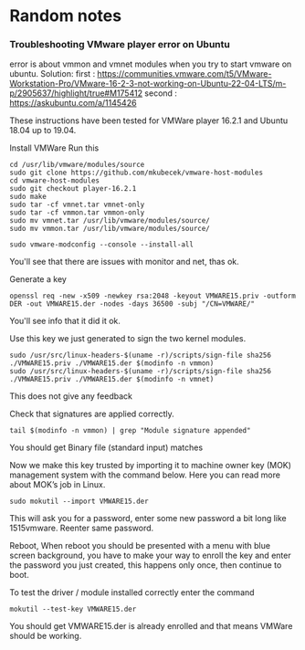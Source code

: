 # Random notes

### Troubleshooting VMware player error on Ubuntu
error is about vmmon and vmnet modules when you try to start vmware on ubuntu.
Solution: 
first : https://communities.vmware.com/t5/VMware-Workstation-Pro/VMware-16-2-3-not-working-on-Ubuntu-22-04-LTS/m-p/2905637/highlight/true#M175412
second : https://askubuntu.com/a/1145426

These instructions have been tested for VMWare player 16.2.1 and Ubuntu 18.04 up to 19.04.

Install VMWare
Run this

```
cd /usr/lib/vmware/modules/source
sudo git clone https://github.com/mkubecek/vmware-host-modules
cd vmware-host-modules
sudo git checkout player-16.2.1
sudo make
sudo tar -cf vmnet.tar vmnet-only
sudo tar -cf vmmon.tar vmmon-only
sudo mv vmnet.tar /usr/lib/vmware/modules/source/
sudo mv vmmon.tar /usr/lib/vmware/modules/source/
```

```
sudo vmware-modconfig --console --install-all
```

You'll see that there are issues with monitor and net, thas ok.

Generate a key

```
openssl req -new -x509 -newkey rsa:2048 -keyout VMWARE15.priv -outform DER -out VMWARE15.der -nodes -days 36500 -subj "/CN=VMWARE/"
```

You'll see info that it did it ok.

Use this key we just generated to sign the two kernel modules.

```
sudo /usr/src/linux-headers-$(uname -r)/scripts/sign-file sha256 ./VMWARE15.priv ./VMWARE15.der $(modinfo -n vmmon)
sudo /usr/src/linux-headers-$(uname -r)/scripts/sign-file sha256 ./VMWARE15.priv ./VMWARE15.der $(modinfo -n vmnet)
```

This does not give any feedback

Check that signatures are applied correctly.

```
tail $(modinfo -n vmmon) | grep "Module signature appended"
```
You should get Binary file (standard input) matches

Now we make this key trusted by importing it to machine owner key (MOK) management system with the command below. Here you can read more about MOK’s job in Linux.

```
sudo mokutil --import VMWARE15.der
```
This will ask you for a password, enter some new password a bit long like 1515vmware. Reenter same password.

Reboot, When reboot you should be presented with a menu with blue screen background, you have to make your way to enroll the key and enter the password you just created, this happens only once, then continue to boot.

To test the driver / module installed correctly enter the command

```
mokutil --test-key VMWARE15.der
```
You should get VMWARE15.der is already enrolled and that means VMWare should be working.


